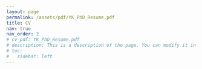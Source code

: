 ```yaml
---
layout: page
permalink: /assets/pdf/YK_PhD_Resume.pdf
title: CV
nav: true
nav_order: 2
# cv_pdf: YK_PhD_Resume.pdf
# description: This is a description of the page. You can modify it in 'pages/_cv.md'. You can also change or remove the top pdf download button.
# toc:
#   sidebar: left
---
```

